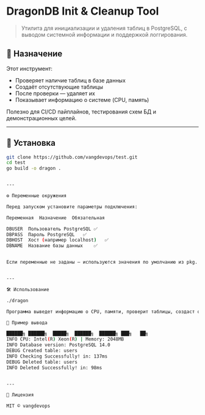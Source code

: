 # DragonDB Init & Cleanup Tool

> Утилита для инициализации и удаления таблиц в PostgreSQL, с выводом системной информации и поддержкой логгирования.

## 🧩 Назначение

Этот инструмент:
- Проверяет наличие таблиц в базе данных
- Создаёт отсутствующие таблицы
- После проверки — удаляет их
- Показывает информацию о системе (CPU, память)

Полезно для CI/CD пайплайнов, тестирования схем БД и демонстрационных целей.

---

## 🚀 Установка

```bash
git clone https://github.com/vangdevops/test.git
cd test
go build -o dragon .


---

⚙️ Переменные окружения

Перед запуском установите параметры подключения:

Переменная	Назначение	Обязательная

DBUSER	Пользователь PostgreSQL	✅
DBPASS	Пароль PostgreSQL	✅
DBHOST	Хост (например localhost)	✅
DBNAME	Название базы данных	✅


Если переменные не заданы — используются значения по умолчанию из pkg.


---

🛠 Использование

./dragon

Программа выведет информацию о CPU, памяти, проверит таблицы, создаст отсутствующие, затем удалит все.

📌 Пример вывода

██████╗ ██████╗  █████╗  ██████╗  ██████╗ ███╗   ██╗
INFO CPU: Intel(R) Xeon(R) | Memory: 2048MB
INFO Database version: PostgreSQL 14.0
DEBUG Created table: users
INFO Checking Successfully! in: 137ms
DEBUG Deleted table: users
INFO Deleted Successfully! in: 98ms


---

📄 Лицензия

MIT © vangdevops
